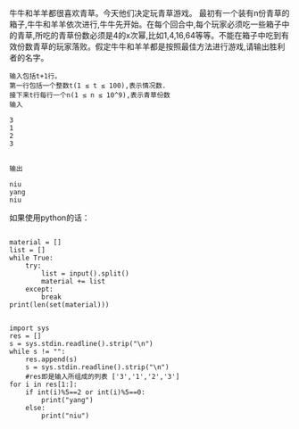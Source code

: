 

牛牛和羊羊都很喜欢青草。今天他们决定玩青草游戏。
最初有一个装有n份青草的箱子,牛牛和羊羊依次进行,牛牛先开始。在每个回合中,每个玩家必须吃一些箱子中的青草,所吃的青草份数必须是4的x次幂,比如1,4,16,64等等。不能在箱子中吃到有效份数青草的玩家落败。假定牛牛和羊羊都是按照最佳方法进行游戏,请输出胜利者的名字。 
```
输入包括t+1行。
第一行包括一个整数t(1 ≤ t ≤ 100),表示情况数.
接下来t行每行一个n(1 ≤ n ≤ 10^9),表示青草份数
输入

3
1
2
3


输出

niu
yang
niu

```

如果使用python的话：

```

material = []
list = []
while True:
    try:
        list = input().split()
        material += list
    except:
        break
print(len(set(material)))


import sys
res = []
s = sys.stdin.readline().strip("\n")
while s != "":
    res.append(s)
    s = sys.stdin.readline().strip("\n")  
    #res即是输入所组成的列表 ['3','1','2','3']
for i in res[1:]:
    if int(i)%5==2 or int(i)%5==0:
        print("yang")
    else:
        print("niu")
```
